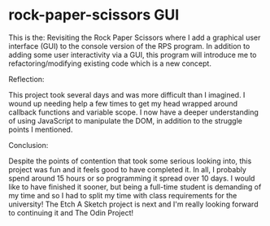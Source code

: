 # rock-paper-scissors GUI
This is the: Revisiting the Rock Paper Scissors where I add a graphical user interface (GUI) to the console version of the RPS program. In addition to adding some user interactivity via a GUI, this program will introduce me to refactoring/modifying existing code which is a new concept.

Reflection:

This project took several days and was more difficult than I imagined. I wound up needing help a few times to get my head wrapped around callback functions and variable scope. I now have a deeper understanding of using JavaScript to manipulate the DOM, in addition to the struggle points I mentioned. 

Conclusion:

Despite the points of contention that took some serious looking into, this project was fun and it feels good to have completed it. In all, I probably spend around 15 hours or so programming it spread over 10 days. I would like to have finished it sooner, but being a full-time student is demanding of my time and so I had to split my time with class requirements for the university! The Etch A Sketch project is next and I'm really looking forward to continuing it and The Odin Project!
